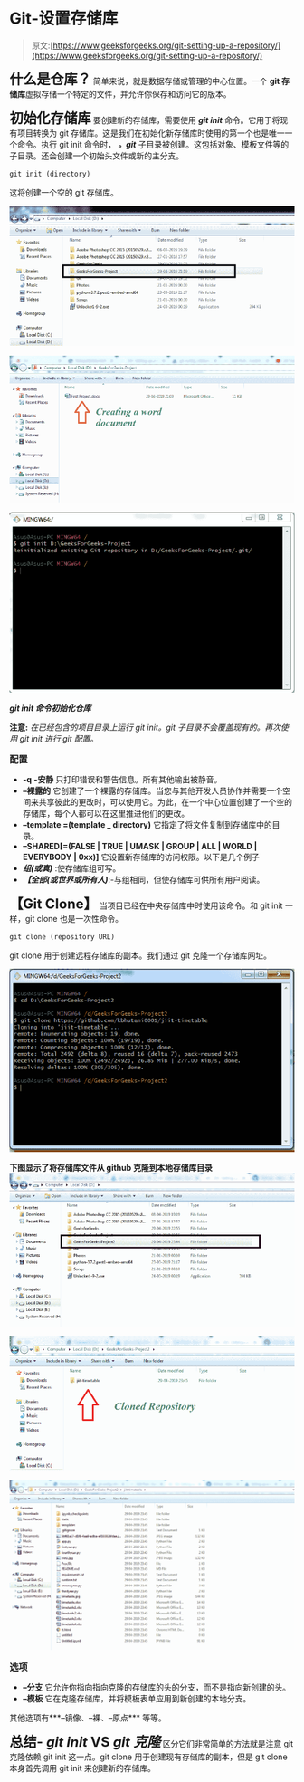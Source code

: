 # Git-设置存储库

> 原文:[https://www.geeksforgeeks.org/git-setting-up-a-repository/](https://www.geeksforgeeks.org/git-setting-up-a-repository/)

**<font size="5px">什么是仓库？</font>**
简单来说，就是数据存储或管理的中心位置。一个 **git 存储库**虚拟存储一个特定的文件，并允许你保存和访问它的版本。

**<font size="5px">初始化存储库</font>**
要创建新的存储库，需要使用 ***git init*** 命令。它用于将现有项目转换为 git 存储库。这是我们在初始化新存储库时使用的第一个也是唯一一个命令。执行 git init 命令时， ***。git*** 子目录被创建。这包括对象、模板文件等的子目录。还会创建一个初始头文件或新的主分支。

```html
git init (directory)
```

这将创建一个空的 git 存储库。

![](img/1519d3429a6e4ec6c2129c484eeca8ae.png)

![](img/0f37c120687228df2ae7f38d43da5915.png)

![Using git init command](img/63d8303bff6565d7140c99ef52b24064.png)

***git init 命令初始化仓库***

**注意:** *在已经包含的项目目录上运行 git init。git 子目录不会覆盖现有的。再次使用 git init 进行 git 配置。*

**<font size="3px">配置</font>**

*   **-q**
    **-安静**
    只打印错误和警告信息。所有其他输出被静音。
*   **–裸露的**
    它创建了一个裸露的存储库。当您与其他开发人员协作并需要一个空间来共享彼此的更改时，可以使用它。为此，在一个中心位置创建了一个空的存储库，每个人都可以在这里推进他们的更改。
*   **–template =(template _ directory)**
    它指定了将文件复制到存储库中的目录。
*   **–SHARED[=(FALSE | TRUE | UMASK | GROUP | ALL | WORLD | EVERYBODY | 0xx)]**
    它设置新存储库的访问权限。以下是几个例子
*   ***组(或真)*** :使存储库组可写。
*   ***【全部(或世界或所有人)***:-与组相同，但使存储库可供所有用户阅读。

**<font size="5px">【Git Clone】</font>**
当项目已经在中央存储库中时使用该命令。和 git init 一样，git clone 也是一次性命令。

```html
git clone (repository URL) 
```

git clone 用于创建远程存储库的副本。我们通过 git 克隆一个存储库网址。

![](img/79c729f44c10531aa02884c46d18f2ba.png)

**下图显示了将存储库文件从 github 克隆到本地存储库目录**
![](img/0b21ea46fb9a4a9aee0b09905b20c04d.png)

![](img/067ef8fd9f2591ee9c002f943fe3b35c.png)

![](img/2bdca22f30898bebef474c086aa4f180.png)

**<font size="3px">选项</font>**

*   **–分支**
    它允许你指向指向克隆的存储库的头的分支，而不是指向新创建的头。
*   **–模板**
    它在克隆存储库，并将模板表单应用到新创建的本地分支。

其他选项有***–镜像、–裸、–原点*** 等等。

**<font size="5px">总结- *git init* VS *git 克隆*</font>**
区分它们非常简单的方法就是注意 git 克隆依赖 git init 这一点。git clone 用于创建现有存储库的副本，但是 git clone 本身首先调用 git init 来创建新的存储库。